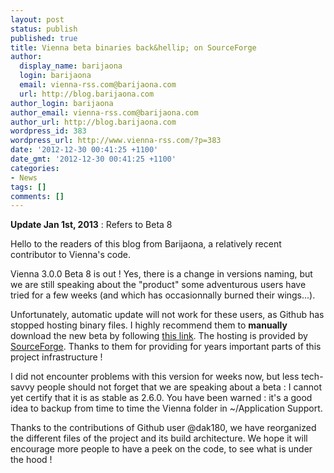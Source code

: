 ```yaml
---
layout: post
status: publish
published: true
title: Vienna beta binaries back&hellip; on SourceForge
author:
  display_name: barijaona
  login: barijaona
  email: vienna-rss.com@barijaona.com
  url: http://blog.barijaona.com
author_login: barijaona
author_email: vienna-rss.com@barijaona.com
author_url: http://blog.barijaona.com
wordpress_id: 383
wordpress_url: http://www.vienna-rss.com/?p=383
date: '2012-12-30 00:41:25 +1100'
date_gmt: '2012-12-30 00:41:25 +1100'
categories:
- News
tags: []
comments: []
---
```

<p><strong>Update Jan 1st, 2013</strong> : Refers to Beta 8</p>
<p>Hello to the readers of this blog from Barijaona, a relatively recent contributor to Vienna's code.</p>
<p>Vienna 3.0.0 Beta 8 is out ! Yes, there is a change in versions naming, but we are still speaking about the "product" some adventurous users have tried for a few weeks (and which has occasionnally burned their wings...).</p>
<p>Unfortunately, automatic update will not work for these users, as Github has stopped hosting binary files. I highly recommend them to <strong>manually</strong> download the new beta by following <a href="http://sourceforge.net/projects/vienna-rss/files/TestVersions/3.0.0_beta8/Vienna3.0.0_beta8.tgz/download/">this link</a>. The hosting is provided by <a href="https://sourceforge.net/projects/vienna-rss/files/TestVersions/">SourceForge</a>. Thanks to them for providing for years important parts of this project infrastructure !</p>
<p>I did not encounter problems with this version for weeks now, but less tech-savvy people should not forget that we are speaking about a beta : I cannot yet certify that it is as stable as 2.6.0. You have been warned : it's a good idea to backup from time to time the Vienna folder in ~/Application Support.</p>
<p>Thanks to the contributions of Github user @dak180, we have reorganized the different files of the project and its build architecture. We hope it will encourage more people to have a peek on the code, to see what is under the hood !</p>
